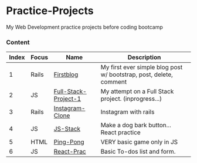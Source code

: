 # Practice-Projects
My Web Development practice projects before coding bootcamp

### Content
|Index|Focus|Name|Description|
| --- | --- |-------- | -------------------------------- |
|1|Rails|[Firstblog](https://github.com/asolace/Practice-Projects/tree/master/Firstblog)|My first ever simple blog post w/ bootstrap, post, delete, comment|
|2|JS|[Full-Stack-Project-1](https://github.com/asolace/Practice-Projects/tree/master/Full-Stack-Project-1)|My attempt on a Full Stack project. (inprogress...)|
|3|Rails|[Instagram-Clone](https://github.com/asolace/Practice-Projects/tree/master/Instagram-Clone)|Instagram with rails|
|4|JS|[JS-Stack](https://github.com/asolace/Practice-Projects/tree/master/JS-Stack)|Make a dog bark button... React practice|
|5|HTML|[Ping-Pong](https://github.com/asolace/Practice-Projects/tree/master/Ping-Pong)|VERY basic game only in JS|
|6|JS|[React-Prac](https://github.com/asolace/Practice-Projects/tree/master/React-Prac)|Basic To-dos list and form.|
